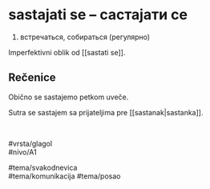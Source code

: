 # sastajati se – састајати се

1. встречаться, собираться (регулярно)

Imperfektivni oblik od [[sastati se]].

## Rečenice

Obično se sastajemo petkom uveče.  

Sutra se sastajem sa prijateljima pre [[sastanak|sastanka]].

<br>

#vrsta/glagol  
#nivo/A1  

#tema/svakodnevica  
#tema/komunikacija
#tema/posao